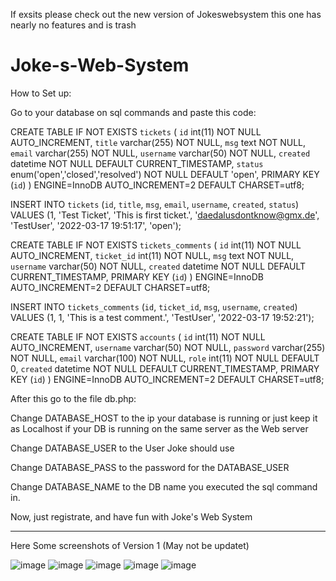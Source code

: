 If exsits please check out the new version of Jokeswebsystem this one has nearly no features and is trash

# Joke-s-Web-System


How to Set up:

Go to your database on sql commands and paste this code:


CREATE TABLE IF NOT EXISTS `tickets` (
	`id` int(11) NOT NULL AUTO_INCREMENT,
	`title` varchar(255) NOT NULL,
	`msg` text NOT NULL,
	`email` varchar(255) NOT NULL,
    `username` varchar(50) NOT NULL,
	`created` datetime NOT NULL DEFAULT CURRENT_TIMESTAMP,
	`status` enum('open','closed','resolved') NOT NULL DEFAULT 'open',
	PRIMARY KEY (`id`)
) ENGINE=InnoDB AUTO_INCREMENT=2 DEFAULT CHARSET=utf8;

INSERT INTO `tickets` (`id`, `title`, `msg`, `email`, `username`, `created`, `status`) VALUES (1, 'Test Ticket', 'This is first ticket.', 'daedalusdontknow@gmx.de', 'TestUser', '2022-03-17 19:51:17', 'open');

CREATE TABLE IF NOT EXISTS `tickets_comments` (
	`id` int(11) NOT NULL AUTO_INCREMENT,
	`ticket_id` int(11) NOT NULL,
	`msg` text NOT NULL,
    `username` varchar(50) NOT NULL,
	`created` datetime NOT NULL DEFAULT CURRENT_TIMESTAMP,
	PRIMARY KEY (`id`)
) ENGINE=InnoDB AUTO_INCREMENT=2 DEFAULT CHARSET=utf8;

INSERT INTO `tickets_comments` (`id`, `ticket_id`, `msg`, `username`, `created`) VALUES (1, 1, 'This is a test comment.', 'TestUser', '2022-03-17 19:52:21');

CREATE TABLE IF NOT EXISTS `accounts` (
	`id` int(11) NOT NULL AUTO_INCREMENT,
  	`username` varchar(50) NOT NULL,
  	`password` varchar(255) NOT NULL,
  	`email` varchar(100) NOT NULL,
	`role` int(11) NOT NULL DEFAULT 0,
	`created` datetime NOT NULL DEFAULT CURRENT_TIMESTAMP,
    PRIMARY KEY (`id`)
) ENGINE=InnoDB AUTO_INCREMENT=2 DEFAULT CHARSET=utf8;


After this go to the file db.php:

Change DATABASE_HOST to the ip your database is running or just keep it as Localhost if your DB is running on the same server as the Web server

Change DATABASE_USER to the User Joke should use

Change DATABASE_PASS to the password for the DATABASE_USER

Change DATABASE_NAME to the DB name you executed the sql command in.

Now, just registrate, and have fun with Joke's Web System

-----------------------------------------------------------------------------------------------------------------------------------------------------------------------

Here Some screenshots of Version 1 (May not be updatet)


![image](https://user-images.githubusercontent.com/101858241/159173668-bf301c54-0f00-4968-8262-15199441bb6f.png)
![image](https://user-images.githubusercontent.com/101858241/159173682-7e8a8006-8979-417a-8d26-a68f55d887da.png)
![image](https://user-images.githubusercontent.com/101858241/159173697-917b4c1b-52fa-4902-a460-5e0714fdbd16.png)
![image](https://user-images.githubusercontent.com/101858241/159341693-b17aaba5-8a5f-433e-ac4f-b9c0262ac600.png)
![image](https://user-images.githubusercontent.com/101858241/159173832-e698a237-1ac7-4473-876b-bdf837b35c9f.png)
